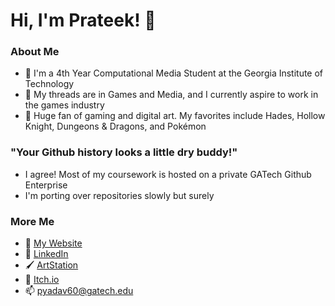 # Hi, I'm Prateek! 🐧

### **About Me**
- 🐝 I'm a 4th Year Computational Media Student at the Georgia Institute of Technology
- 🌱 My threads are in Games and Media, and I currently aspire to work in the games industry
- 💖 Huge fan of gaming and digital art. My favorites include Hades, Hollow Knight, Dungeons & Dragons, and Pokémon

### **"Your Github history looks a little dry buddy!"**
- I agree! Most of my coursework is hosted on a private GATech Github Enterprise
- I'm porting over repositories slowly but surely

### **More Me**
- 🧩 <a href="https://teekydv.ju.mp/">My Website</a>
- 💼 <a href="https://www.linkedin.com/in/prateek-yadav-352a211b0/">LinkedIn</a>
- 🖌️ <a href="https://www.artstation.com/prateekyadav/">ArtStation</a>
- 👾 <a href="https://pyadav60.itch.io/">Itch.io</a>
- 📫 pyadav60@gatech.edu
